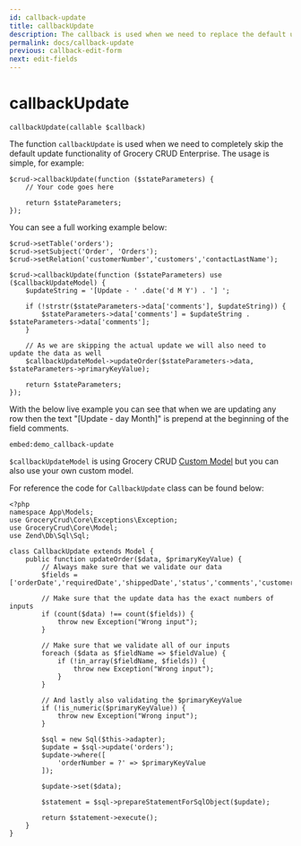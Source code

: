 ```yaml
---
id: callback-update
title: callbackUpdate
description: The callback is used when we need to replace the default update functionality.
permalink: docs/callback-update
previous: callback-edit-form
next: edit-fields
---
```


# callbackUpdate

<pre><code class="language-php">callbackUpdate(callable $callback)</code></pre>
The function <code>callbackUpdate</code> is used when we need to completely skip the default update functionality of Grocery CRUD Enterprise. The usage is simple, for example:

<pre><code class="language-php">$crud->callbackUpdate(function ($stateParameters) {
    // Your code goes here

    return $stateParameters;
});</code></pre>

You can see a full working example below:

<pre><code class="language-php">$crud->setTable('orders');
$crud->setSubject('Order', 'Orders');
$crud->setRelation('customerNumber','customers','contactLastName');

$crud->callbackUpdate(function ($stateParameters) use ($callbackUpdateModel) {
    $updateString = '[Update - ' .date('d M Y') . '] ';

    if (!strstr($stateParameters->data['comments'], $updateString)) {
        $stateParameters->data['comments'] = $updateString . $stateParameters->data['comments'];
    }

    // As we are skipping the actual update we will also need to update the data as well
    $callbackUpdateModel->updateOrder($stateParameters->data, $stateParameters->primaryKeyValue);

    return $stateParameters;
});</code></pre>

With the below live example you can see that when we are updating any row then the text "[Update - day Month]" is prepend at the beginning of the field comments.

`embed:demo_callback-update`

`$callbackUpdateModel` is using Grocery CRUD [Custom Model](/docs/custom-model) but you can also use your own custom model.

For reference the code for `CallbackUpdate` class can be found below:

<pre><code class="language-php">&lt;?php
namespace App\Models;
use GroceryCrud\Core\Exceptions\Exception;
use GroceryCrud\Core\Model;
use Zend\Db\Sql\Sql;

class CallbackUpdate extends Model {
    public function updateOrder($data, $primaryKeyValue) {
        // Always make sure that we validate our data
        $fields = ['orderDate','requiredDate','shippedDate','status','comments','customerNumber'];

        // Make sure that the update data has the exact numbers of inputs
        if (count($data) !== count($fields)) {
            throw new Exception("Wrong input");
        }

        // Make sure that we validate all of our inputs
        foreach ($data as $fieldName => $fieldValue) {
            if (!in_array($fieldName, $fields)) {
                throw new Exception("Wrong input");
            }
        }

        // And lastly also validating the $primaryKeyValue
        if (!is_numeric($primaryKeyValue)) {
            throw new Exception("Wrong input");
        }

        $sql = new Sql($this->adapter);
        $update = $sql->update('orders');
        $update->where([
            'orderNumber = ?' => $primaryKeyValue
        ]);

        $update->set($data);

        $statement = $sql->prepareStatementForSqlObject($update);

        return $statement->execute();
    }
}</code></pre>